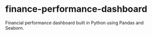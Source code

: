 # finance-performance-dashboard
Financial performance dashboard built in Python using Pandas and Seaborn.
